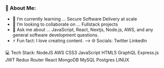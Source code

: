 ### 💫 About Me:



- 🌱 I’m currently learning ...
Secure Software Delivery at scale
- 👯 I’m looking to collaborate on ...
Fullstack projects
- 💬 Ask me about ...
JavaScript, React, Nextjs, Node.js, AWS, and any general software development questions.
- ⚡ Fun fact: I love creating content.
-->
🌐 Socials:
Twitter LinkedIn 

💻 Tech Stack:
NodeJS AWS CSS3 JavaScript HTML5 GraphQL Express.js JWT Redux Router React MongoDB MySQL Postgres LINUX
